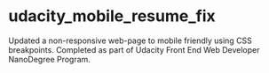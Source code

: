 # udacity_mobile_resume_fix
Updated a non-responsive web-page to mobile friendly using CSS breakpoints. Completed as part of Udacity Front End Web Developer NanoDegree Program. 
